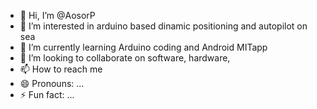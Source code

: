 - 👋 Hi, I’m @AosorP
- 👀 I’m interested in arduino based dinamic positioning and autopilot on sea
- 🌱 I’m currently learning Arduino coding and Android MITapp 
- 💞️ I’m looking to collaborate on software, hardware, 
- 📫 How to reach me 
- 😄 Pronouns: ...
- ⚡ Fun fact: ...

<!---
AosorP/AosorP is a ✨ special ✨ repository because its `README.md` (this file) appears on your GitHub profile.
You can click the Preview link to take a look at your changes.
--->
